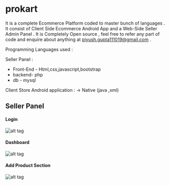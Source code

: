 # prokart
It is a complete Ecommerce Platform coded to master bunch of languages . It consist of Client Side Ecommerce Android App and a Web-Side Seller Admin Panel .
It is Completely Open source , feel free to refer any part of code and enquire about anything  at 
piyush.gupta111019@gmail.com .

Programming Languages used :

Seller Panel :
 * Front-End - Html,css,javascript,bootstrap
 * backend- php
 * db - mysql
 
 
 Client Store Android application :
 -> Native (java ,xml)
 
 
## Seller Panel ##

#### Login ####

![alt tag](http://prokart.helpkart.in/Login/images/s1.png)
#### Dashboard ####

![alt tag](http://prokart.helpkart.in/Login/images/s2.png)

#### Add Product Section ####

![alt tag](http://prokart.helpkart.in/Login/images/s3.png)


 
 
 
